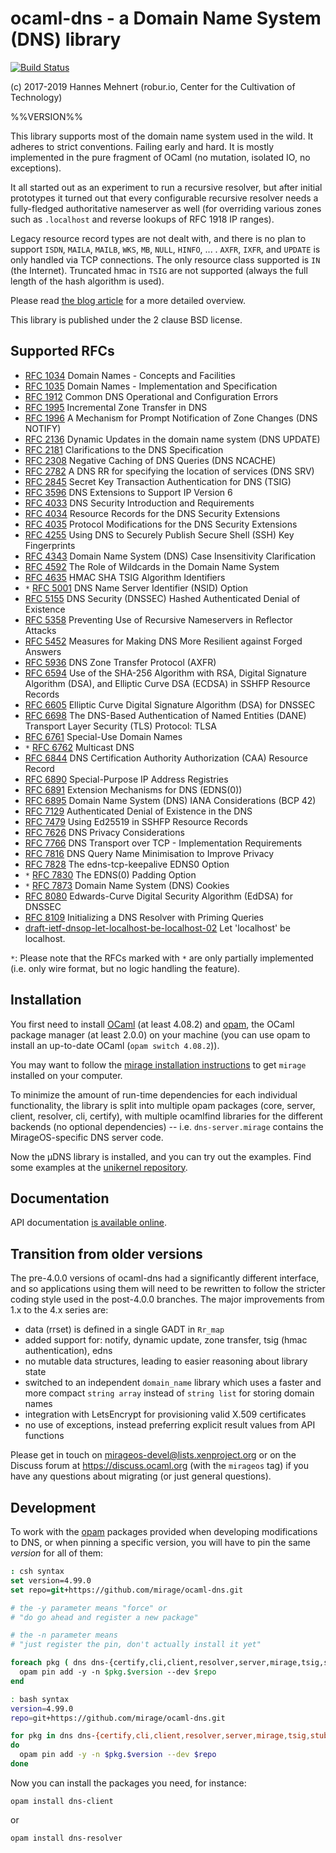 # ocaml-dns - a Domain Name System (DNS) library

[![Build Status](https://travis-ci.org/mirage/ocaml-dns.svg?branch=master)](https://travis-ci.org/mirage/ocaml-dns)

(c) 2017-2019 Hannes Mehnert (robur.io, Center for the Cultivation of Technology)

%%VERSION%%

This library supports most of the domain name system used in the wild.  It
adheres to strict conventions.  Failing early and hard.  It is mostly
implemented in the pure fragment of OCaml (no mutation, isolated IO, no
exceptions).

It all started out as an experiment to run a recursive resolver, but after
initial prototypes it turned out that every configurable recursive resolver
needs a fully-fledged authoritative nameserver as well (for overriding various
zones such as `.localhost` and reverse lookups of RFC 1918 IP ranges).

Legacy resource record types are not dealt with, and there is no plan to support
`ISDN`, `MAILA`, `MAILB`, `WKS`, `MB`, `NULL`, `HINFO`, ... .  `AXFR`, `IXFR`,
and `UPDATE` is only handled via TCP connections.  The only resource class
supported is `IN` (the Internet).  Truncated hmac in `TSIG` are not supported
(always the full length of the hash algorithm is used).

Please read [the blog article](https://hannes.nqsb.io/Posts/DNS) for a more
detailed overview.

This library is published under the 2 clause BSD license.

## Supported RFCs

* [RFC 1034](https://tools.ietf.org/html/rfc1034) Domain Names - Concepts and Facilities
* [RFC 1035](https://tools.ietf.org/html/rfc1035) Domain Names - Implementation and Specification
* [RFC 1912](https://tools.ietf.org/html/rfc1912) Common DNS Operational and Configuration Errors
* [RFC 1995](https://tools.ietf.org/html/rfc1995) Incremental Zone Transfer in DNS
* [RFC 1996](https://tools.ietf.org/html/rfc1996) A Mechanism for Prompt Notification of Zone Changes (DNS NOTIFY)
* [RFC 2136](https://tools.ietf.org/html/rfc2136) Dynamic Updates in the domain name system (DNS UPDATE)
* [RFC 2181](https://tools.ietf.org/html/rfc2181) Clarifications to the DNS Specification
* [RFC 2308](https://tools.ietf.org/html/rfc2308) Negative Caching of DNS Queries (DNS NCACHE)
* [RFC 2782](https://tools.ietf.org/html/rfc2782) A DNS RR for specifying the location of services (DNS SRV)
* [RFC 2845](https://tools.ietf.org/html/rfc2845) Secret Key Transaction Authentication for DNS (TSIG)
* [RFC 3596](https://tools.ietf.org/html/rfc3596) DNS Extensions to Support IP Version 6
* [RFC 4033](https://tools.ietf.org/html/rfc4033) DNS Security Introduction and Requirements
* [RFC 4034](https://tools.ietf.org/html/rfc4034) Resource Records for the DNS Security Extensions
* [RFC 4035](https://tools.ietf.org/html/rfc4035) Protocol Modifications for the DNS Security Extensions
* [RFC 4255](https://tools.ietf.org/html/rfc4255) Using DNS to Securely Publish Secure Shell (SSH) Key Fingerprints
* [RFC 4343](https://tools.ietf.org/html/rfc4343) Domain Name System (DNS) Case Insensitivity Clarification
* [RFC 4592](https://tools.ietf.org/html/rfc4592) The Role of Wildcards in the Domain Name System
* [RFC 4635](https://tools.ietf.org/html/rfc4635) HMAC SHA TSIG Algorithm Identifiers
* `*` [RFC 5001](https://tools.ietf.org/html/rfc5001) DNS Name Server Identifier (NSID) Option
* [RFC 5155](https://tools.ietf.org/html/rfc5155) DNS Security (DNSSEC) Hashed Authenticated Denial of Existence
* [RFC 5358](https://tools.ietf.org/html/rfc5358) Preventing Use of Recursive Nameservers in Reflector Attacks
* [RFC 5452](https://tools.ietf.org/html/rfc5452) Measures for Making DNS More Resilient against Forged Answers
* [RFC 5936](https://tools.ietf.org/html/rfc5936) DNS Zone Transfer Protocol (AXFR)
* [RFC 6594](https://tools.ietf.org/html/rfc6594) Use of the SHA-256 Algorithm with RSA, Digital Signature Algorithm (DSA), and Elliptic Curve DSA (ECDSA) in SSHFP Resource Records
* [RFC 6605](https://tools.ietf.org/html/rfc6605) Elliptic Curve Digital Signature Algorithm (DSA) for DNSSEC
* [RFC 6698](https://tools.ietf.org/html/rfc6698.html) The DNS-Based Authentication of Named Entities (DANE) Transport Layer Security (TLS) Protocol: TLSA
* [RFC 6761](https://tools.ietf.org/html/rfc6761) Special-Use Domain Names
* `*` [RFC 6762](https://tools.ietf.org/html/rfc6762) Multicast DNS
* [RFC 6844](https://tools.ietf.org/html/rfc6844) DNS Certification Authority Authorization (CAA) Resource Record
* [RFC 6890](https://tools.ietf.org/html/rfc6890) Special-Purpose IP Address Registries
* [RFC 6891](https://tools.ietf.org/html/rfc6891) Extension Mechanisms for DNS (EDNS(0))
* [RFC 6895](https://tools.ietf.org/html/rfc6895) Domain Name System (DNS) IANA Considerations (BCP 42)
* [RFC 7129](https://tools.ietf.org/html/rfc7129) Authenticated Denial of Existence in the DNS
* [RFC 7479](https://tools.ietf.org/html/rfc7479) Using Ed25519 in SSHFP Resource Records
* [RFC 7626](https://tools.ietf.org/html/rfc7626) DNS Privacy Considerations
* [RFC 7766](https://tools.ietf.org/html/rfc7766) DNS Transport over TCP - Implementation Requirements
* [RFC 7816](https://tools.ietf.org/html/rfc7816) DNS Query Name Minimisation to Improve Privacy
* [RFC 7828](https://tools.ietf.org/html/rfc7828) The edns-tcp-keepalive EDNS0 Option
* `*` [RFC 7830](https://tools.ietf.org/html/rfc7830) The EDNS(0) Padding Option
* `*` [RFC 7873](https://tools.ietf.org/html/rfc7873) Domain Name System (DNS) Cookies
* [RFC 8080](https://tools.ietf.org/html/rfc8080) Edwards-Curve Digital Security Algorithm (EdDSA) for DNSSEC
* [RFC 8109](https://tools.ietf.org/html/rfc8109) Initializing a DNS Resolver with Priming Queries
* [draft-ietf-dnsop-let-localhost-be-localhost-02](https://tools.ietf.org/html/draft-ietf-dnsop-let-localhost-be-localhost-02) Let 'localhost' be localhost.

`*`: Please note that the RFCs marked with `*` are only partially implemented
(i.e. only wire format, but no logic handling the feature).

## Installation

You first need to install [OCaml](https://ocaml.org) (at least 4.08.2) and
[opam](https://opam.ocaml.org), the OCaml package manager (at least 2.0.0) on
your machine (you can use opam to install an up-to-date OCaml (`opam switch
4.08.2`)).

You may want to follow the [mirage installation
instructions](https://mirage.io/wiki/install) to get `mirage` installed on your
computer.

To minimize the amount of run-time dependencies for each individual
functionality, the library is split into multiple opam packages (core, server,
client, resolver, cli, certify), with multiple ocamlfind libraries for the
different backends (no optional dependencies) -- i.e. `dns-server.mirage`
contains the MirageOS-specific DNS server code.

Now the µDNS library is installed, and you can try out the examples.  Find some
examples at the [unikernel repository](https://github.com/roburio/unikernels).

## Documentation

API documentation [is available online](https://mirage.github.io/ocaml-dns/).

## Transition from older versions

The pre-4.0.0 versions of ocaml-dns had a significantly different interface,
and so applications using them will need to be rewritten to follow the
stricter coding style used in the post-4.0.0 branches.  The major improvements
from 1.x to the 4.x series are:

- data (rrset) is defined in a single GADT in `Rr_map`
- added support for: notify, dynamic update, zone transfer, tsig (hmac authentication), edns
- no mutable data structures, leading to easier reasoning about library state
- switched to an independent `domain_name` library which uses a faster and more
  compact `string array` instead of `string list` for storing domain names
- integration with LetsEncrypt for provisioning valid X.509 certificates
- no use of exceptions, instead preferring explicit result values from API functions

Please get in touch on <mirageos-devel@lists.xenproject.org> or on the Discuss forum
at <https://discuss.ocaml.org> (with the `mirageos` tag) if you have any questions
about migrating (or just general questions).

## Development

To work with the [opam](https://opam.ocaml.org/) packages provided when
developing modifications to DNS, or when pinning a specific version,
you will have to pin the same *version* for all of them:

```csh
: csh syntax
set version=4.99.0
set repo=git+https://github.com/mirage/ocaml-dns.git

# the -y parameter means "force" or
# "do go ahead and register a new package"

# the -n parameter means
# "just register the pin, don't actually install it yet"

foreach pkg ( dns dns-{certify,cli,client,resolver,server,mirage,tsig,stub} )
  opam pin add -y -n $pkg.$version --dev $repo
end
```

```bash
: bash syntax
version=4.99.0
repo=git+https://github.com/mirage/ocaml-dns.git

for pkg in dns dns-{certify,cli,client,resolver,server,mirage,tsig,stub}
do
  opam pin add -y -n $pkg.$version --dev $repo
done
```

Now you can install the packages you need, for instance:
```shell
opam install dns-client
```
or
```shell
opam install dns-resolver
```
